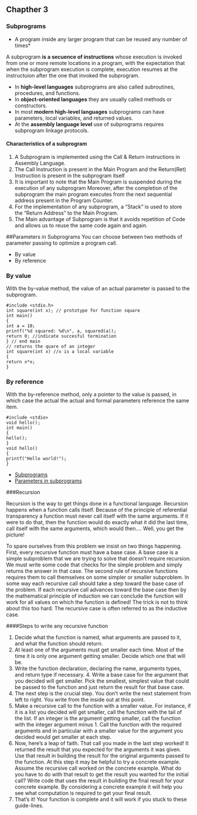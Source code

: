 

## Chapther 3
### Subprograms

* A program inside any larger program that can be reused any number of times*

A subprogram **is a secuence of instructions** whose execution is invoked from one or more remote locations
in a program, with the expectation that when the subprogram execution is complete, execution resumes
at the instructuion after the one that invoked the subprogram.

* In **high-level languages** subprograms are also called subroutines, procedures, and functions.
* In **object-oriented languages** they are usually called methods or constructors.
* In most **modern high-level languages** subprograms can have parameters, local variables, and returned values.
* At the **assembly language level** use of subprograms requires subprogram linkage protocols.

#### Characteristics of a subprogram
1. A Subprogram is implemented using the Call & Return instructions in Assembly Language.
2. The Call Instruction is present in the Main Program and the Return(Ret)
   Instruction is present in the subprogram itself
3. It is important to note that the Main Program is suspended during the execution of any subprogram
Moreover, after the completion of the subprogram the main program executes from the next sequential
address present in the Program Counter.
4. For the implementation of any subprogram, a “Stack” is used to store the “Return Address”
to the Main Program.
5. The Main advantage of Subprogram is that it avoids repetition of Code and allows us to reuse
the same code again and again.
                                                                                                                                                                                                                                                                                                                                                                                                                                                                                                                                                                                                                                                        
##Parameters in Subprograms
You can choose between two methods of parameter passing to optimize a program call. 
* By value 
* By reference

### **By value**
With the by-value method, the value of an actual parameter is passed to the subprogram.

    #include <stdio.h> 
    int square(int x); // prototype for function square
    int main()
    {
	int a = 10;
	printf("%d squared: %d\n", a, squared(a));
	return 0; //indicate succesful termination
    } // end main
    // returns the quare of an integer
    int square(int x) //x is a local variable
    {
	return x*x;
    }

### **By reference**
With the by-reference method, only a pointer to the value is passed, in which case the actual the actual and formal parameters reference the same item.

    #include <stdio> 
    void hello();
    int main()
    {
	hello();
    }
    void hello()
    {
	printf("Hello world!");
    }

* [Subprograms](https://www.d.umn.edu/~gshute/asm/subprograms.xhtml)
* [Parameters in subprograms](https://docs.oracle.com/cd/A58617_01/server.804/a58236/07_subs.htm)

###Recursion

Recursion is the way to get things done in a functional language. Recursion happens when a function calls itself. Because of the principle of referential transparency a function must never call itself with the same arguments. If it were to do that, then the function would do exactly what it did the last time, call itself with the same arguments, which would then.... Well, you get the picture!

To spare ourselves from this problem we insist on two things happening. First, every recursive function must have a base case. A base case is a simple subproblem that we are trying to solve that doesn’t require recursion. We must write some code that checks for the simple problem and simply returns the answer in that case.
The second rule of recursive functions requires them to call themselves on some simpler or smaller subproblem. In some way each recursive call should take a step toward the base case of the problem. If each recursive call advances toward the base case then by the mathematical principle of induction we can conclude the function will work for all values on which the function is defined! The trick is not to think about this too hard. The recursive case is often referred to as the inductive case.

####Steps to write any recursive function
1. Decide what the function is named, what arguments are passed to it, and what the function should return.
2. At least one of the arguments must get smaller each time. Most of the time it is only one argument getting smaller. Decide which one that will be.
3. Write the function declaration, declaring the name, arguments types, and return type if necessary. 4. Write a base case for the argument that you decided will get smaller. Pick the smallest, simplest value that could be passed to the function and just return the result for that base case.
5. The next step is the crucial step. You don’t write the next statement from left to right. You write from the inside out at this point.
6. Make a recursive call to the function with a smaller value. For instance, if it is a list you decided will get smaller, call the function with the tail of the list. If an integer is the argument getting smaller, call the function with the integer argument minus 1. Call the function with the required arguments and in particular with a smaller value for the argument you decided would get smaller at each step.
7. Now, here’s a leap of faith. That call you made in the last step worked! It returned the result that you expected for the arguments it was given. Use that result in building the result for the original arguments passed to the function. At this step it may be helpful to try a concrete example. Assume the recursive call worked on the concrete example. What do you have to do with that result to get the result you wanted for the initial call? Write code that uses the result in building the final result for your concrete example. By considering a concrete example it will help you see what computation is required to get your final result.
8. That’s it! Your function is complete and it will work if you stuck to these guide-lines.
